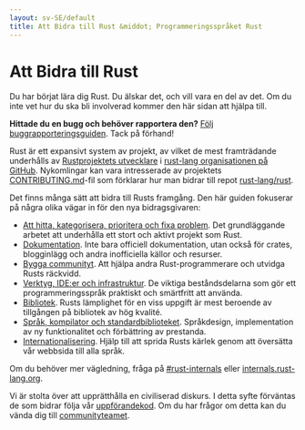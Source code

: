 ```yaml
---
layout: sv-SE/default
title: Att Bidra till Rust &middot; Programmeringsspråket Rust
---
```


# Att Bidra till Rust

Du har börjat lära dig Rust. Du älskar det, och vill vara en del av det.
Om du inte vet hur du ska bli involverad kommer den här sidan att hjälpa till.

**Hittade du en bugg och behöver rapportera den?**
[Följ buggrapporteringsguiden][bugs]. Tack på förhand!

Rust är ett expansivt system av projekt, av vilket de mest framträdande
underhålls av [Rustprojektets utvecklare][devs] i
[rust-lang organisationen på GitHub][rust-lang]. Nykomlingar kan vara intresserade
av projektets [CONTRIBUTING.md]-fil som förklarar hur man bidrar till repot
[rust-lang/rust].

Det finns många sätt att bidra till Rusts framgång.
Den här guiden fokuserar på några olika vägar in för den nya bidragsgivaren:

* [Att hitta, kategorisera, prioritera och fixa problem](contribute-bugs.html).
  Det grundläggande arbetet att underhålla ett stort och aktivt projekt som Rust.
* [Dokumentation](contribute-docs.html). Inte bara officiell dokumentation,
  utan också för crates, blogginlägg och andra inofficiella källor och resurser.
* [Bygga communityt](contribute-community.html). Att hjälpa andra Rust-programmerare
  och utvidga Rusts räckvidd.
* [Verktyg, IDE:er och infrastruktur](contribute-tools.html). De viktiga
  beståndsdelarna som gör ett programmeringsspråk praktiskt och smärtfritt att använda.
* [Bibliotek](contribute-libs.html). Rusts lämplighet för en viss uppgift är mest
  beroende av tillgången på bibliotek av hög kvalité.
* [Språk, kompilator och standardbiblioteket](contribute-compiler.html).
  Språkdesign, implementation av ny funktionalitet och förbättring av prestanda.
* [Internationalisering](contribute-translations.html). Hjälp till att sprida
  Rusts kärlek genom att översätta vår webbsida till alla språk.

Om du behöver mer vägledning, fråga på [#rust-internals] eller [internals.rust-lang.org].

Vi är stolta över att upprätthålla en civiliserad diskurs. I detta syfte förväntas
de som bidrar följa vår [uppförandekod][coc]. Om du har frågor om detta kan du
vända dig till [communityteamet][community team].

<!--
TODO: Write a guide to rust processes and governance to link from here
TODO: List of active initiatives
TODO: Write guide to advertising Rust projects to link from
libs / community building
-->

[#rust-internals]: https://client00.chat.mibbit.com/?server=irc.mozilla.org&channel=%23rust-internals
[CONTRIBUTING.md]: https://github.com/rust-lang/rust/blob/master/CONTRIBUTING.md
[bugs]: https://github.com/rust-lang/rust/blob/master/CONTRIBUTING.md#bug-reports
[coc]: https://www.rust-lang.org/conduct.html
[community team]: https://www.rust-lang.org/team.html#Community
[dev_proc]: community.html#rust-development
[devs]: https://github.com/rust-lang/rust/graphs/contributors
[internals.rust-lang.org]: https://internals.rust-lang.org/
[rust-lang/rust]: https://github.com/rust-lang/rust
[rust-lang]: https://github.com/rust-lang
